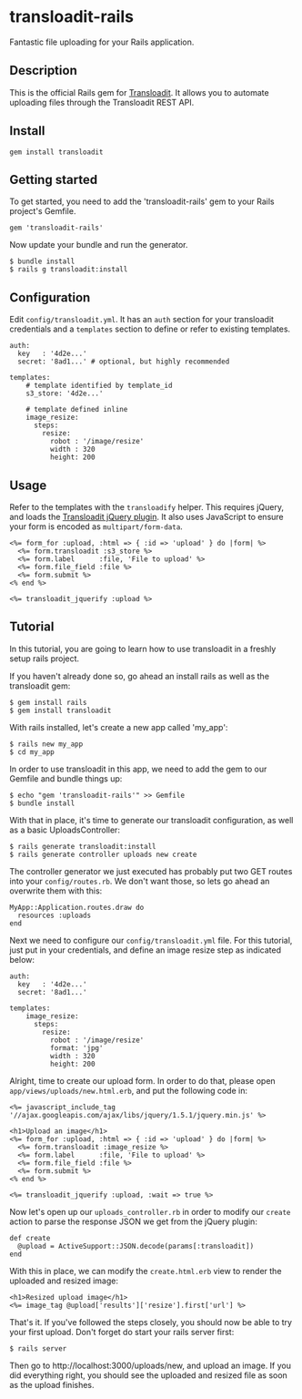 # transloadit-rails

Fantastic file uploading for your Rails application.

## Description

This is the official Rails gem for [Transloadit](transloadit.com). It allows
you to automate uploading files through the Transloadit REST API.

## Install

    gem install transloadit

## Getting started

To get started, you need to add the 'transloadit-rails' gem to your Rails
project's Gemfile.

    gem 'transloadit-rails'

Now update your bundle and run the generator.

    $ bundle install
    $ rails g transloadit:install

## Configuration

Edit `config/transloadit.yml`. It has an `auth` section for your transloadit
credentials and a `templates` section to define or refer to existing
templates.

    auth:
      key   : '4d2e...'
      secret: '8ad1...' # optional, but highly recommended
    
    templates:
        # template identified by template_id
        s3_store: '4d2e...'
        
        # template defined inline
        image_resize:
          steps:
            resize:
              robot : '/image/resize'
              width : 320
              height: 200

## Usage

Refer to the templates with the `transloadify` helper. This requires jQuery,
and loads the [Transloadit jQuery plugin](https://github.com/transloadit/jquery-sdk).
It also uses JavaScript to ensure your form is encoded as `multipart/form-data`.

    <%= form_for :upload, :html => { :id => 'upload' } do |form| %>
      <%= form.transloadit :s3_store %>
      <%= form.label      :file, 'File to upload' %>
      <%= form.file_field :file %>
      <%= form.submit %>
    <% end %>
    
    <%= transloadit_jquerify :upload %>

## Tutorial

In this tutorial, you are going to learn how to use transloadit in a freshly
setup rails project.

If you haven't already done so, go ahead an install rails as well as the
transloadit gem:

    $ gem install rails
    $ gem install transloadit

With rails installed, let's create a new app called 'my_app':

    $ rails new my_app
    $ cd my_app

In order to use transloadit in this app, we need to add the gem to our Gemfile
and bundle things up:

    $ echo "gem 'transloadit-rails'" >> Gemfile
    $ bundle install

With that in place, it's time to generate our transloadit configuration, as
well as a basic UploadsController:

    $ rails generate transloadit:install
    $ rails generate controller uploads new create

The controller generator we just executed has probably put two GET routes into
your `config/routes.rb`. We don't want those, so lets go ahead an overwrite
them with this:

    MyApp::Application.routes.draw do
      resources :uploads
    end

Next we need to configure our `config/transloadit.yml` file. For this tutorial,
just put in your credentials, and define an image resize step as indicated
below:

    auth:
      key   : '4d2e...'
      secret: '8ad1...'

    templates:
        image_resize:
          steps:
            resize:
              robot : '/image/resize'
              format: 'jpg'
              width : 320
              height: 200

Alright, time to create our upload form. In order to do that, please open
`app/views/uploads/new.html.erb`, and put the following code in:

    <%= javascript_include_tag '//ajax.googleapis.com/ajax/libs/jquery/1.5.1/jquery.min.js' %>

    <h1>Upload an image</h1>
    <%= form_for :upload, :html => { :id => 'upload' } do |form| %>
      <%= form.transloadit :image_resize %>
      <%= form.label      :file, 'File to upload' %>
      <%= form.file_field :file %>
      <%= form.submit %>
    <% end %>

    <%= transloadit_jquerify :upload, :wait => true %>

Now let's open up our `uploads_controller.rb` in order to modify our `create`
action to parse the response JSON we get from the jQuery plugin:

    def create
      @upload = ActiveSupport::JSON.decode(params[:transloadit])
    end

With this in place, we can modify the `create.html.erb` view to render the
uploaded and resized image:

    <h1>Resized upload image</h1>
    <%= image_tag @upload['results']['resize'].first['url'] %>

That's it. If you've followed the steps closely, you should now be able to
try your first upload. Don't forget do start your rails server first:

    $ rails server

Then go to http://localhost:3000/uploads/new, and upload an image. If you did
everything right, you should see the uploaded and resized file as soon as the
upload finishes.
